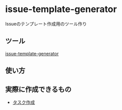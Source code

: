 # issue-template-generator
Issueのテンプレート作成用のツール作り


## ツール
[issue-template-generator](http://nyamogera.github.io/issue-template-generator)


## 使い方



## 実際に作成できるもの

- [タスク作成](https://github.com/nyamogera/issue-template-generator/issues/new?title=%5B%E3%82%BF%E3%82%B9%E3%82%AF%5D%20%E2%80%BB%E3%82%BF%E3%82%A4%E3%83%88%E3%83%AB%E3%82%92%E8%A6%8B%E3%81%A6%E3%82%BF%E3%82%B9%E3%82%AF%E3%81%8C%E3%81%AF%E3%81%A3%E3%81%8D%E3%82%8A%E3%81%A8%E5%88%86%E3%81%8B%E3%82%8B%E3%82%88%E3%81%86%E3%81%AB%E5%90%8D%E5%89%8D%E3%82%92%E3%81%A4%E3%81%91%E3%81%A6%E4%B8%8B%E3%81%95%E3%81%84&body=%23%23%20%E4%BD%9C%E6%88%90%E7%90%86%E7%94%B1%0A%E2%80%BB%20%E3%81%A7%E3%81%8D%E3%82%8B%E3%81%A0%E3%81%91%E8%A9%B3%E3%81%97%E3%81%8F%E8%A8%98%E5%85%A5%E3%81%97%E3%81%A6%E4%B8%8B%E3%81%95%E3%81%84%0A%0A%23%23%20%E5%AF%BE%E5%BF%9C%E5%86%85%E5%AE%B9%0A%0A-%20%5B%20%5D%20%E5%AF%BE%E5%BF%9C1%0A-%20%5B%20%5D%20%E5%AF%BE%E5%BF%9C2%0A%0A%23%23%20%E9%96%A2%E9%80%A3URL)